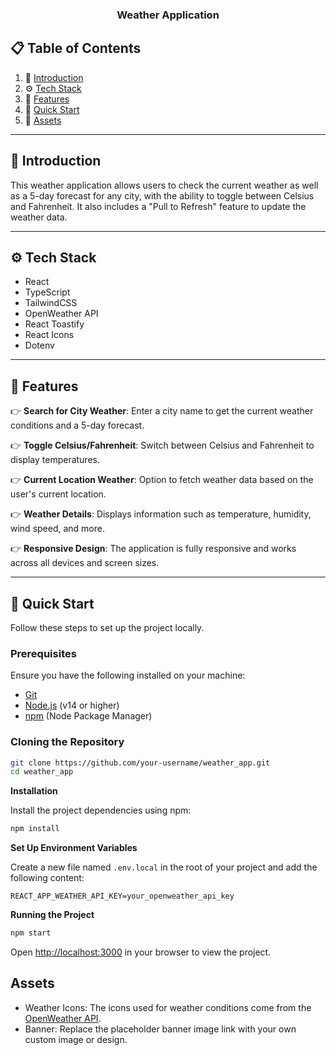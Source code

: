 <div align="center">
  <h3 align="center">Weather Application</h3>
</div>

## 📋 <a name="table">Table of Contents</a>

1. 🤖 [Introduction](#introduction)
2. ⚙️ [Tech Stack](#tech-stack)
3. 🔋 [Features](#features)
4. 🤸 [Quick Start](#quick-start)
5. 🔗 [Assets](#links)

---

## 🤖 Introduction

This weather application allows users to check the current weather as well as a 5-day forecast for any city, with the ability to toggle between Celsius and Fahrenheit. It also includes a "Pull to Refresh" feature to update the weather data.

---

## ⚙️ Tech Stack

- React
- TypeScript
- TailwindCSS
- OpenWeather API
- React Toastify
- React Icons
- Dotenv

---

## 🔋 Features

👉 **Search for City Weather**: Enter a city name to get the current weather conditions and a 5-day forecast.

👉 **Toggle Celsius/Fahrenheit**: Switch between Celsius and Fahrenheit to display temperatures.

👉 **Current Location Weather**: Option to fetch weather data based on the user's current location.

👉 **Weather Details**: Displays information such as temperature, humidity, wind speed, and more.

👉 **Responsive Design**: The application is fully responsive and works across all devices and screen sizes.

---

## 🤸 Quick Start

Follow these steps to set up the project locally.

### Prerequisites

Ensure you have the following installed on your machine:

- [Git](https://git-scm.com/)
- [Node.js](https://nodejs.org/en) (v14 or higher)
- [npm](https://www.npmjs.com/) (Node Package Manager)

### Cloning the Repository

```bash
git clone https://github.com/your-username/weather_app.git
cd weather_app
```

**Installation**

Install the project dependencies using npm:

```bash
npm install
```

**Set Up Environment Variables**

Create a new file named `.env.local` in the root of your project and add the following content:
```env
REACT_APP_WEATHER_API_KEY=your_openweather_api_key
```
**Running the Project**

```bash
npm start
```
Open [http://localhost:3000](http://localhost:3000) in your browser to view the project.

## Assets
- Weather Icons: The icons used for weather conditions come from the [OpenWeather API](https://openweathermap.org/).
- Banner: Replace the placeholder banner image link with your own custom image or design.
